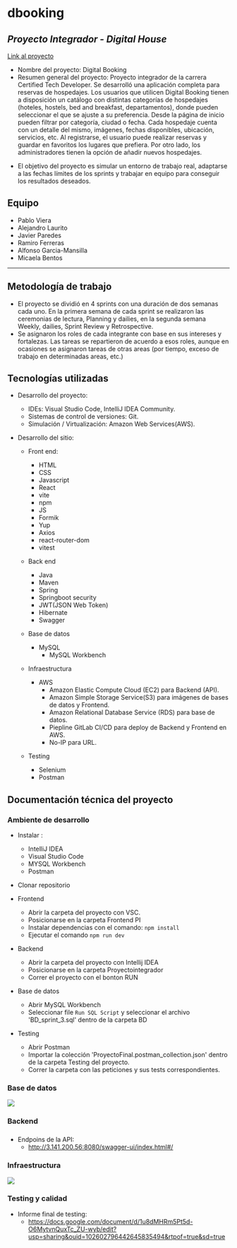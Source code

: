 # dbooking
## _Proyecto Integrador - Digital House_

[Link al proyecto](http://digitalbooking.ddns.net/)

* Nombre del proyecto: Digital Booking
* Resumen general del proyecto: Proyecto integrador de la carrera Certified Tech Developer. Se desarrolló una aplicación completa para reservas de hospedajes. Los usuarios que utilicen Digital Booking tienen a disposición un catálogo con distintas categorías de hospedajes (hoteles, hostels, bed and breakfast, departamentos), donde pueden seleccionar el que se ajuste a su preferencia. Desde la página de inicio pueden filtrar por categoría, ciudad o fecha. Cada hospedaje cuenta con un detalle del mismo, imágenes, fechas disponibles, ubicación, servicios, etc. Al registrarse, el usuario puede realizar reservas y guardar en favoritos los lugares que prefiera. 
Por otro lado, los administradores tienen la opción de añadir nuevos hospedajes. 

- El objetivo del proyecto es simular un entorno de trabajo real, adaptarse a las fechas límites de los sprints y trabajar en equipo para conseguir los resultados deseados. 


## Equipo

- Pablo Viera
- Alejandro Laurito
- Javier Paredes
- Ramiro Ferreras
- Alfonso Garcia-Mansilla
- Micaela Bentos

---

## Metodología de trabajo

- El proyecto se dividió en 4 sprints con una duración de dos semanas cada uno. En la primera semana de cada sprint se realizaron las ceremonias de lectura, Planning y dailies, en la segunda semana Weekly, dailies, Sprint Review y Retrospective.
- Se asignaron los roles de cada integrante con base en sus intereses y fortalezas. Las tareas se repartieron de acuerdo a esos roles, aunque en ocasiones se asignaron tareas de otras areas (por tiempo, exceso de trabajo en determinadas areas, etc.)

## Tecnologías utilizadas

  - Desarrollo del proyecto:
    - IDEs: Visual Studio Code, IntelliJ IDEA Community.
    - Sistemas de control de versiones: Git.
    - Simulación / Virtualización: Amazon Web Services(AWS).

- Desarrollo del sitio:
  - Front end: 
      - HTML
      - CSS
      - Javascript
      - React
      - vite
      - npm
      - JS
      - Formik
      - Yup
      - Axios
      - react-router-dom
      - vitest
            
  - Back end
      - Java
      - Maven
      - Spring
      - Springboot security
      - JWT(JSON Web Token)
      - Hibernate
      - Swagger
  - Base de datos
      - MySQL
          - MySQL Workbench
  - Infraestructura
      - AWS 
          - Amazon Elastic Compute Cloud (EC2) para Backend (API).
          - Amazon Simple Storage Service(S3) para imágenes de bases de datos y Frontend.
          - Amazon Relational Database Service (RDS) para base de datos.
          - Piepline GitLab CI/CD para deploy de Backend y Frontend en AWS.
          - No-IP para URL.
  - Testing
      - Selenium
      - Postman


## Documentación técnica del proyecto

###  Ambiente de desarrollo
       
   - Instalar :
       - IntelliJ IDEA 
       - Visual Studio Code
       - MYSQL Workbench
       - Postman
   - Clonar repositorio
   
 - Frontend
     - Abrir la carpeta del proyecto con VSC.
     - Posicionarse en la carpeta Frontend PI
     - Instalar dependencias con el comando: `npm install`
     - Ejecutar el comando `npm run dev`
 - Backend
     - Abrir la carpeta del proyecto con Intellij IDEA
     - Posicionarse en la carpeta Proyectointegrador
     - Correr el proyecto con el bonton RUN
 - Base de datos
    - Abrir MySQL Workbench
    - Seleccionar file `Run SQL Script` y seleccionar el archivo 'BD_sprint_3.sql' dentro de la carpeta BD 

 - Testing
    - Abrir Postman
    - Importar la colección 'ProyectoFinal.postman_collection.json' dentro de la carpeta Testing del proyecto.
    - Correr la carpeta con las peticiones y sus tests correspondientes.
    

###  Base de datos

![](https://i.imgur.com/lyTZncW.png)


###  Backend
### 
    
- Endpoins de la API:
     - http://3.141.200.56:8080/swagger-ui/index.html#/


###  Infraestructura

  ![](https://i.imgur.com/Wy4tTis.png)


###  Testing y calidad
        
- Informe final de testing: 
     - https://docs.google.com/document/d/1u8dMHRm5Pt5d-O6MytvnQuxTc_ZU-wyb/edit?usp=sharing&ouid=102602796442645835494&rtpof=true&sd=true
